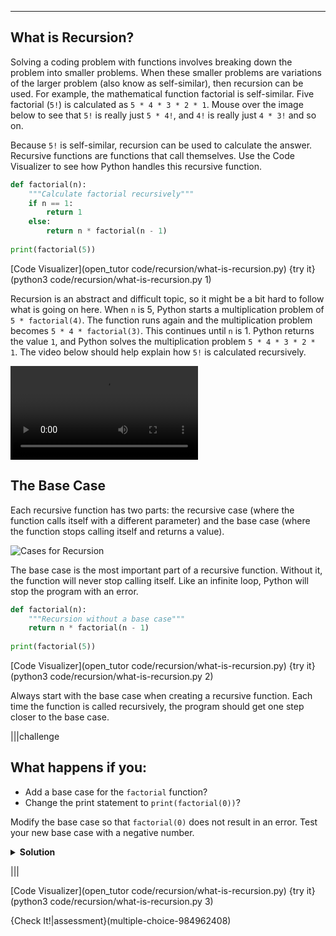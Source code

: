 ----------

## What is Recursion?

Solving a coding problem with functions involves breaking down the problem into smaller problems. When these smaller problems are variations of the larger problem (also know as self-similar), then recursion can be used. For example, the mathematical function factorial is self-similar. Five factorial (`5!`) is calculated as `5 * 4 * 3 * 2 * 1`. Mouse over the image below to see that `5!` is really just `5 * 4!`, and `4!` is really just `4 * 3!` and so on.

<div class="recursion"></div>

Because `5!` is self-similar, recursion can be used to calculate the answer. Recursive functions are functions that call themselves. Use the Code Visualizer to see how Python handles this recursive function.

```python
def factorial(n):
    """Calculate factorial recursively"""
    if n == 1:
        return 1
    else:
        return n * factorial(n - 1)
    
print(factorial(5))
```

[Code Visualizer](open_tutor code/recursion/what-is-recursion.py)
{try it}(python3 code/recursion/what-is-recursion.py 1)

Recursion is an abstract and difficult topic, so it might be a bit hard to follow what is going on here. When `n` is 5, Python starts a multiplication problem of `5 * factorial(4)`. The function runs again and the multiplication problem becomes `5 * 4 * factorial(3)`. This continues until `n` is 1. Python returns the value `1`, and Python solves the multiplication problem `5 * 4 * 3 * 2 * 1`. The video below should help explain how `5!` is calculated recursively. 

<video src=".guides/video/recursion-video.m4v" class="recursion-video" controls></video>

## The Base Case

Each recursive function has two parts: the recursive case (where the function calls itself with a different parameter) and the base case (where the function stops calling itself and returns a value).

![Cases for Recursion](.guides/images/recursive-cases.png)

The base case is the most important part of a recursive function. Without it, the function will never stop calling itself. Like an infinite loop, Python will stop the program with an error.

```python
def factorial(n):
    """Recursion without a base case"""
    return n * factorial(n - 1)
    
print(factorial(5))
```

[Code Visualizer](open_tutor code/recursion/what-is-recursion.py)
{try it}(python3 code/recursion/what-is-recursion.py 2)

Always start with the base case when creating a recursive function. Each time the function is called recursively, the program should get one step closer to the base case.

|||challenge
## What happens if you:
* Add a base case for the `factorial` function?
* Change the print statement to `print(factorial(0))`?

Modify the base case so that `factorial(0)` does not result in an error. Test your new base case with a negative number.
<details>
  <summary><strong>Solution</strong></summary>
  The <a href="https://en.wikipedia.org/wiki/Factorial">factorial operation</a> only works with positive integers. So the base case should be `if n &lt;= 0:`.
</details>

|||

[Code Visualizer](open_tutor code/recursion/what-is-recursion.py)
{try it}(python3 code/recursion/what-is-recursion.py 3)

{Check It!|assessment}(multiple-choice-984962408)

